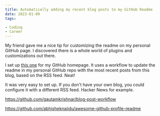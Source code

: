 ```yaml
---
title: Automatically adding my recent blog posts to my GitHub Readme
date: 2023-01-09
tags:

- Coding
- Career
---
```

My friend gave me a nice tip for customizing the readme on my personal GitHub page. I discovered there is a whole world of plugins and customizations out there. 

I set up [this one](https://github.com/abhisheknaiidu/awesome-github-profile-readme) for my GitHub homepage. It uses a workflow to update the readme in my personal GitHub repo with the most recent posts from this blog, based on the RSS feed. Neat!

It was very easy to set up. If you don't have your own blog, you could configure it with a different RSS feed. Hacker News for example.

https://github.com/gautamkrishnar/blog-post-workflow

https://github.com/abhisheknaiidu/awesome-github-profile-readme


